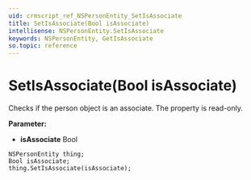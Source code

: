 ```yaml
---
uid: crmscript_ref_NSPersonEntity_SetIsAssociate
title: SetIsAssociate(Bool isAssociate)
intellisense: NSPersonEntity.SetIsAssociate
keywords: NSPersonEntity, GetIsAssociate
so.topic: reference
---
```


# SetIsAssociate(Bool isAssociate)

Checks if the person object is an associate. The property is read-only.

**Parameter:** 
* **isAssociate** Bool

```crmscript
NSPersonEntity thing;
Bool isAssociate;
thing.SetIsAssociate(isAssociate);
```

